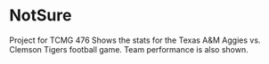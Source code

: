 # NotSure
Project for TCMG 476
Shows the stats for the Texas A&M Aggies vs. Clemson Tigers football game. 
Team performance is also shown.
